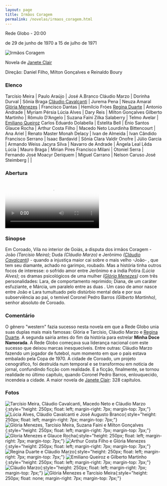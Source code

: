 ```yaml
---
layout: page
title: Irmãos Coragem
permalink: /novelas/irmaos_coragem.html
---
```


Rede Globo - 20:00

de 29 de junho de 1970 a 15 de julho de 1971

![Irmãos Coragem](/novelas/img/irmaos_coragem_logo.jpg)

Novela de [Janete Clair](/novelas/janete_clair.html)

Direção: Daniel Filho, Milton Gonçalves e Reinaldo Boury

### Elenco

Tarcísio Meira | Paulo Araújo | José A.Branco
Cláudio Marzo | Dorinha Durval | Sônia Braga 
[Cláudio Cavalcanti](/novelas/claudio_cavalcanti.html) | Jurema Pena | Neuza Amaral
[Glória Menezes](/novelas/gloria_menezes.html) | Francisco Dantas | Hemílcio Fróes
[Regina Duarte](/novelas/regina_duarte.html) | Antonio Andrade | Myriam Pérsia
Lúcia Alves | Dary Reis | Milton Gonçalves
Gilberto Martinho | Rômulo D'Angelo | Suzana Faíni
Zilka Salaberry | Telmo Avelar | [Emiliano Queiroz](/novelas/emiliano_queiroz.html)
Carlos Eduardo Dolabella | Estelita Bell | Ênio Santos
Glauce Rocha | Arthur Costa Filho | Macedo Neto
Lourdinha Bittencourt | Ana Ariel | Renato Master
Monah Delacy | Ivan de Almeida | Ivan Cândido
Francisco Serrano | Isaac Bardavid | Sônia Clara
Valdir Onofre | Júlio Garcia | Armando Weiss
Jacyra Silva | Navarro de Andrade | Ângela Leal
Lêda Lúcia | Mauro Braga | Mirian Pires
Francisco Milani | Otoniel Serra | Fernando José
Moacyr Deriquem | Miguel Carrano | Nelson Caruso
José Steimberg	| |

### Abertura

<video poster="/novelas/img/irmaos_coragem_abertura.png" id="player" playsinline controls>
    <source src="https://objectstorage.sa-saopaulo-1.oraclecloud.com/n/grwdgud0delr/b/victor3d.com.br/o/novelas%2Firmaos_coragem_1970.mp4" type="video/mp4">
</video>

### Sinopse

Em Coroado, Vila no interior de Goiás, a disputa dos irmãos Coragem - João *(Tarcísio Meira)*; Duda *(Cláudio Marzo)* e Jerônimo *([Cláudio Cavalcanti](/novelas/claudio_cavalcanti.html))* - quando a injustiça maior cai sobre o mais velho -João- , que tem seu diamante, achado no garimpo, roubado. Mas a história tinha outros focos de interesse: o sofrido amor entre Jerônimo e a índia Potira *(Lúcia Alves)*; os dramas psicológicos de uma mulher *([Glória Menezes](/novelas/gloria_menezes.html))* com três personalidades: Lara, de comportamento reprimido; Diana, de um caráter esfuziante, e Márcia, um paralelo entre as duas . Um caso de amor nasce entre João e Lara tumultuado pelo distúrbio mental dela e por sua subserviência ao pai, o temível Coronel Pedro Barros *(Gilberto Martinho)*, senhor absoluto de Coroado.

### Comentário

O gênero "western" fazia sucesso nesta novela em que a Rede Globo unia suas duplas mais mais famosas: Glória e Tarcísio, Cláudio Marzo e [Regina Duarte](/novelas/regina_duarte.html). A segunda sairia antes do fim da história para estrelar **Minha Doce Namorada**. A Rede Globo começava sua liderança nacional com este sucesso que deixou marcas inesquecíveis. Entre outras: Cláudio Marzo fazendo um jogador de futebol, num momento em que o país estava embalado pela Copa de 1970. A cidade de Coroado, um projeto cenográfico, foi destruída num temporal e se transformou em notícia de jornal, confundindo ficção com realidade. E a ficção, finalmente, se tornou realidade no último capítulo, quando Coronel Pedro Barros, enlouquecido, incendeia a cidade. A maior novela de [Janete Clair](/novelas/janete_clair.html): 328 capítulos.

### Fotos

![Tarcísio Meira, Cláudio Cavalcanti, Macedo Neto e Cláudio Marzo](/novelas/img/irmaos_coragem_tmeira_ccavalcanti_mneto_e_cmarzo.jpg){:style="height: 250px; float: left; margin-right: 7px; margin-top: 7px;"}
![Lúcia Alves, Cláudio Cavalcanti e José Augusto Branco](/novelas/img/irmaos_coragem_lucia_alves_ccavalcanti_jabranco.jpg){:style="height: 250px; float: left; margin-right: 7px; margin-top: 7px;"}
![Glória Menezes, Tarcísio Meira, Suzana Faini e Milton Gonçalves](/novelas/img/irmaos_coragem_gloria_menezes_tarcisio_meira_suzana_faini_e_milton_goncalves.jpg){:style="height: 250px; float: left; margin-right: 7px; margin-top: 7px;"}
![Gloria Menezes e Glauce Rocha](/novelas/img/irmaos_coragem_gloria_menezes_e_glauce_rocha.jpg){:style="height: 250px; float: left; margin-right: 7px; margin-top: 7px;"}
![Arthur Costa Filho e Glória Menezes](/novelas/img/irmaos_coragem_arthur_costa_filho_e_gloria_menezes.jpg){:style="height: 250px; float: left; margin-right: 7px; margin-top: 7px;"}
![Regina Duarte e Cláudio Marzo](/novelas/img/irmaos_coragem_regina_duarte_e_claudio_marzo.jpg){:style="height: 250px; float: left; margin-right: 7px; margin-top: 7px;"}
![Emiliano Queiroz e Gilberto Martinho](/novelas/img/irmaos_coragem_emiliano_queiroz_e_gilberto_martinho.jpg){:style="height: 250px; float: left; margin-right: 7px; margin-top: 7px;"}
![Cláudio Marzo](/novelas/img/irmaos_coragem_claudio_marzo.jpg){:style="height: 250px; float: left; margin-right: 7px; margin-top: 7px;"}
![Glória Menezes e Tarcísio Meira](/novelas/img/irmaos_coragem_gloria_menezes_e_tarcisio_meira.jpg){:style="height: 250px; float: none; margin-right: 7px; margin-top: 7px;"}
